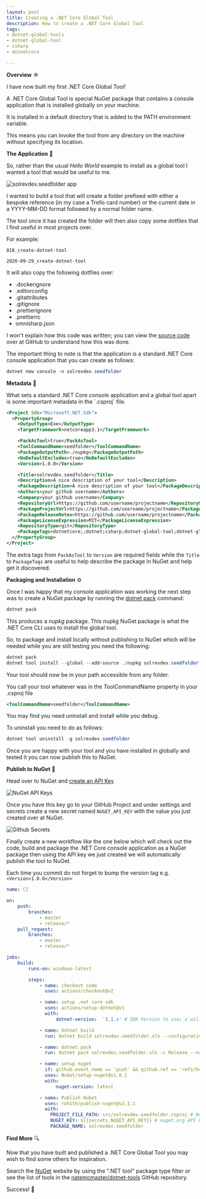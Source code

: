 ```yaml
---
layout: post
title: Creating a .NET Core Global Tool
description: How to create a .NET Core Global Tool
tags:
- dotnet-global-tools
- dotnet-global-tool
- csharp
- dotnetcore

---
```

**Overview** ☀

I have now built my first .NET Core Global Tool!

A .NET Core Global Tool is special NuGet package that contains a console application that is installed globally on your machine.

It is installed in a default directory that is added to the PATH environment variable.

This means you can invoke the tool from any directory on the machine without specifying its location.

**The Application** 🌱

So, rather than the usual _Hello World_ example to install as a global tool I wanted a tool that would be useful to me.

![solrevdev.seedfolder app](/media/2020-10-03_2020-10-03_16-02-52-seedfolder-app-running.png "solrevdev.seedfolder app")

I wanted to build a tool that will create a folder prefixed with either a bespoke reference (in my case a Trello card number) or the current date in a YYYY-MM-DD format followed by a normal folder name.

The tool once it has created the folder will then also copy some dotfiles that I find useful in most projects over.

For example:

`818_create-dotnet-tool`

`2020-09-29_create-dotnet-tool`

It will also copy the following dotfiles over:

* .dockerignore
* .editorconfig
* .gitattributes
* .gitignore
* .prettierignore
* .prettierrc
* omnisharp.json

I won't explain how this code was written; you can view the [source code](https://github.com/solrevdev/seedfolder "source code") over at GitHub to understand how this was done.

The important thing to note is that the application is a standard .NET Core console application that you can create as follows:

```powershell
dotnet new console -n solrevdev.seedfolder
```

**Metadata** 📖

What sets a standard .NET Core console application and a global tool apart is some important metadata in the \`.csproj\` file.

```xml
<Project Sdk="Microsoft.NET.Sdk">
  <PropertyGroup>
    <OutputType>Exe</OutputType>
    <TargetFramework>netcoreapp3.1</TargetFramework>

    <PackAsTool>true</PackAsTool>
    <ToolCommandName>seedfolder</ToolCommandName>
    <PackageOutputPath>./nupkg</PackageOutputPath>
    <NoDefaultExcludes>true</NoDefaultExcludes>
    <Version>1.0.0</Version>

    <Title>solrevdev.seedfolder</Title>
    <Description>A nice description of your tool</Description>
    <PackageDescription>A nice description of your tool</PackageDescription>
    <Authors>your github username</Authors>
    <Company>your github username</Company>
    <RepositoryUrl>https://github.com/username/projectname</RepositoryUrl>
    <PackageProjectUrl>https://github.com/username/projectname</PackageProjectUrl>
    <PackageReleaseNotes>https://github.com/username/projectname</PackageReleaseNotes>
    <PackageLicenseExpression>MIT</PackageLicenseExpression>
    <RepositoryType>git</RepositoryType>
    <PackageTags>dotnetcore;;dotnet;csharp;dotnet-global-tool;dotnet-global-tools;</PackageTags>
  </PropertyGroup>
</Project>
```

The extra tags from  `PackAsTool` to `Version`  are required fields while the `Title` to `PackageTags` are useful to help describe the package in NuGet and help get it discovered.

**Packaging and Installation** ⚙

Once I was happy that my console application was working the next step was to create a NuGet package by running the [dotnet pack](https://docs.microsoft.com/en-us/dotnet/core/tools/dotnet-pack "dotnet pack") command:

```powershell
dotnet pack
```

This produces a _nupkg_ package.  This nupkg NuGet package is what the .NET Core CLI uses to install the global tool.

So, to package and install locally without publishing to NuGet which will be needed while you are still testing you need the following:

```powershell
dotnet pack
dotnet tool install --global --add-source ./nupkg solrevdev.seedfolder
```

Your tool should now be in your path accessible from any folder.

You call your tool whatever was in the ToolCommandName property in your .csproj file

```xml
<ToolCommandName>seedfolder</ToolCommandName>
```

You may find you need uninstall and install while you debug.

To uninstall you need to do as follows:

```powershell
dotnet tool uninstall -g solrevdev.seedfolder
```

Once you are happy with your tool and you have installed in globally and tested it you can now publish this to NuGet.

**Publish to NuGet** 🚀

Head over to NuGet and [create an API Key](https://www.nuget.org/account/apikeys "create an API Key")

![NuGet API Keys](/media/2020-10-03_2020-10-03_14-27-10_nuget-api-keys.png "NuGet API Keys")

Once you have this key go to your GitHub Project and under settings and secrets create a new secret named `NUGET_API_KEY` with the value you just created over at NuGet.

![Github Secrets](/media/2020-10-03_2020-10-03_14-35-47_github-secrets.png "Github Secrets")

Finally create a new workflow like the one below which will check out the code, build and package the .NET Core console application as a NuGet package then using the API key we just created we will automatically publish the tool to NuGet.

Each time you commit do not forget to bump the version tag e.g. `<Version>1.0.0</Version>`

```yml
name: CI

on:
    push:
        branches:
            - master
            - release/*
    pull_request:
        branches:
            - master
            - release/*

jobs:
    build:
        runs-on: windows-latest

        steps:
            - name: checkout code
              uses: actions/checkout@v2

            - name: setup .net core sdk
              uses: actions/setup-dotnet@v1
              with:
                  dotnet-version:  '3.1.x' # SDK Version to use; x will use the latest version of the 3.1 channel

            - name: dotnet build
              run: dotnet build solrevdev.seedfolder.sln --configuration Release

            - name: dotnet pack
              run: dotnet pack solrevdev.seedfolder.sln -c Release --no-build --include-source --include-symbols

            - name: setup nuget
              if: github.event_name == 'push' && github.ref == 'refs/heads/master'
              uses: NuGet/setup-nuget@v1.0.2
              with:
                  nuget-version: latest

            - name: Publish NuGet
              uses: rohith/publish-nuget@v2.1.1
              with:
                PROJECT_FILE_PATH: src/solrevdev.seedfolder.csproj # Relative to repository root
                NUGET_KEY: ${{secrets.NUGET_API_KEY}} # nuget.org API key
                PACKAGE_NAME: solrevdev.seedfolder
```

**Find More** 🔍

Now that you have built and published a .NET Core Global Tool you may wish to find some others for inspiration.

Search the [NuGet](https://www.nuget.org/ "NuGet") website by using the ".NET tool" package type filter or see the list of tools in the [natemcmaster/dotnet-tools](https://github.com/natemcmaster/dotnet-tools "natemcmaster/dotnet-tools") GitHub repository.

Success! 🎉